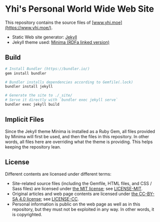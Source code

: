 # Yhi's Personal World Wide Web Site

This repository contains the source files of [www.yhi.moe](https://www.yhi.moe/).

- Static Web site generator: [Jekyll](https://jekyllrb.com/)
- Jekyll theme used: [Minima (RDFa linked version)](https://github.com/lmy441900/minima)

## Build

```sh
# Install Bundler (https://bundler.io/)
gem install bundler

# Bundler installs dependencies according to Gemfile(.lock)
bundler install jekyll

# Generate the site to ./_site/
# Serve it directly with `bundler exec jekyll serve`
bundler exec jekyll build
```

## Implicit Files

Since the Jekyll theme Minima is installed as a Ruby Gem, all files provided by Minima will first be used, and then the files in this repository. In other words, all files here are overriding what the theme is providing. This helps keeping the repository lean.

## License

Different contents are licensed under different terms:

- Site-related source files (including the Gemfile, HTML files, and CSS / Sass files) are licensed under [the MIT license](https://choosealicense.com/licenses/mit/); see [LICENSE-MIT](LICENSE-MIT).
- Original articles and web page contents are licensed under [the CC-BY-SA 4.0 license](https://creativecommons.org/licenses/by-sa/4.0/); see [LICENSE-CC](LICENSE-CC).
- Personal information is public on the web page as well as in this repository, but they must not be exploited in any way. In other words, it is copyrighted.
